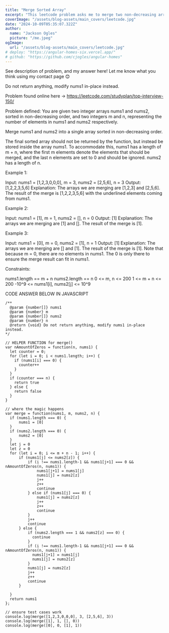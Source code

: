 ```yaml
---
title: "Merge Sorted Array"
excerpt: "This leetcode problem asks me to merge two non-decreasing arrays into one sorted non-decreasing array. Post contains the problem description, link to leetcode, and my answer that fulfills each test case. Notice any improvements I can make? Use the contact tab to reach out! 😊"
coverImage: "/assets/blog-assets/main_covers/leetcode.jpg"
date: "2024-10-09T05:35:07.322Z"
author:
  name: "Jackson Ogles"
  picture: "/me.jpeg"
ogImage:
  url: "/assets/blog-assets/main_covers/leetcode.jpg"
# deploy: "https://angular-homes-six.vercel.app/"
# github: "https://github.com/cjogles/angular-homes"
---
```



See description of problem, and my answer here! Let me know what you think
using my contact page 😊
  
Do not return anything, modify nums1 in-place instead.
  
Problem found online here -> https://leetcode.com/studyplan/top-interview-150/
  
Problem defined: 
You are given two integer arrays nums1 and nums2, sorted in non-decreasing order, and two integers m and n, 
representing the number of elements in nums1 and nums2 respectively.

Merge nums1 and nums2 into a single array sorted in non-decreasing order.

The final sorted array should not be returned by the function, but instead be stored inside the array nums1. 
To accommodate this, nums1 has a length of m + n, where the first m elements denote the elements that should be merged, 
and the last n elements are set to 0 and should be ignored. nums2 has a length of n.

Example 1:

Input: nums1 = [1,2,3,0,0,0], m = 3, nums2 = [2,5,6], n = 3
Output: [1,2,2,3,5,6]
Explanation: The arrays we are merging are [1,2,3] and [2,5,6].
The result of the merge is [1,2,2,3,5,6] with the underlined elements coming from nums1.

Example 2:

Input: nums1 = [1], m = 1, nums2 = [], n = 0
Output: [1]
Explanation: The arrays we are merging are [1] and [].
The result of the merge is [1].

Example 3:

Input: nums1 = [0], m = 0, nums2 = [1], n = 1
Output: [1]
Explanation: The arrays we are merging are [] and [1].
The result of the merge is [1].
Note that because m = 0, there are no elements in nums1. The 0 is only there to ensure the merge result can fit in nums1.

Constraints:

nums1.length == m + n
nums2.length == n
0 <= m, n <= 200
1 <= m + n <= 200
-10^9 <= nums1[i], nums2[j] <= 10^9

CODE ANSWER BELOW IN JAVASCRIPT

```
/**
  @param {number[]} nums1
  @param {number} m
  @param {number[]} nums2
  @param {number} n
  @return {void} Do not return anything, modify nums1 in-place instead.
*/

// HELPER FUNCTION for merge()
var nAmountOfZeros = function(n, nums1) {
  let counter = 0;
  for (let i = 0; i < nums1.length; i++) {
    if (nums1[i] === 0) {
      counter++
    }
  }
  if (counter === n) {
    return true
  } else {
    return false
  }
}

// where the magic happens
var merge = function(nums1, m, nums2, n) {
  if (nums1.length === 0) {
      nums1 = [0]
  }
  if (nums2.length === 0) {
      nums2 = [0]
  }
  let j = 0
  let z = 0
  for (let i = 0; i <= m + n - 1; i++) {
      if (nums1[j] <= nums2[z]) {
          if (i !== nums1.length-1 && nums1[j+1] === 0 && nAmountOfZeros(n, nums1)) {
              nums1[j+1] = nums1[j]
              nums1[j] = nums2[z]
              j++
              z++
              continue
          } else if (nums1[j] === 0) {
              nums1[j] = nums2[z]
              j++
              z++
              continue
          }
          j++
          continue
      } else {
          if (nums2.length === 1 && nums2[z] === 0) {
            continue
          }
          if (i !== nums1.length-1 && nums1[j+1] === 0 && nAmountOfZeros(n, nums1)) {
            nums1[j+1] = nums1[j]
            nums1[j] = nums2[z]
          }
          nums1[j] = nums2[z]
          j++
          z++
          continue
      }

  }
  return nums1
};

// ensure test cases work
console.log(merge([1,2,3,0,0,0], 3, [2,5,6], 3))
console.log(merge([1], 1, [], 0))
console.log(merge([0], 0, [1], 1))
```